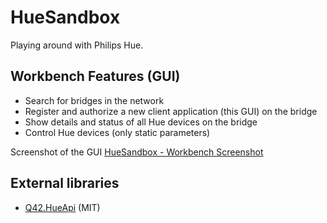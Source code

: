 # HueSandbox
Playing around with Philips Hue.

## Workbench Features (GUI)
+ Search for bridges in the network
+ Register and authorize a new client application (this GUI) on the bridge
+ Show details and status of all Hue devices on the bridge
+ Control Hue devices (only static parameters)

Screenshot of the GUI
[HueSandbox - Workbench Screenshot](/Docu/workbench_v02beta_screenshot.jpg "HueSandbox - Workbench Screenshot")


## External libraries
* [Q42.HueApi](https://github.com/Q42/Q42.HueApi) (MIT)
